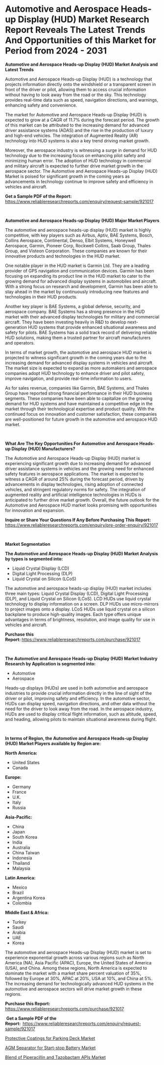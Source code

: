 <p><h1>Automotive and Aerospace Heads-up Display (HUD) Market Research Report Reveals The Latest Trends And Opportunities of this Market for Period from 2024 - 2031</h1></p><p><strong>Automotive and Aerospace Heads-up Display (HUD) Market Analysis and Latest Trends</strong></p>
<p><p>Automotive and Aerospace Heads-up Display (HUD) is a technology that projects information directly onto the windshield or a transparent screen in front of the driver or pilot, allowing them to access crucial information without having to look away from the road or the sky. This technology provides real-time data such as speed, navigation directions, and warnings, enhancing safety and convenience.</p><p>The market for Automotive and Aerospace Heads-up Display (HUD) is expected to grow at a CAGR of 11.7% during the forecast period. The growth of this market can be attributed to the increasing demand for advanced driver assistance systems (ADAS) and the rise in the production of luxury and high-end vehicles. The integration of Augmented Reality (AR) technology into HUD systems is also a key trend driving market growth.</p><p>Moreover, the aerospace industry is witnessing a surge in demand for HUD technology due to the increasing focus on enhancing pilot safety and minimizing human error. The adoption of HUD technology in commercial and military aircraft is expected to further drive market growth in the aerospace sector. The Automotive and Aerospace Heads-up Display (HUD) Market is poised for significant growth in the coming years as advancements in technology continue to improve safety and efficiency in vehicles and aircraft.</p></p>
<p><strong>Get a Sample PDF of the Report:&nbsp;</strong> <a href="https://www.reliableresearchreports.com/enquiry/request-sample/921017">https://www.reliableresearchreports.com/enquiry/request-sample/921017</a></p>
<p>&nbsp;</p>
<p><strong>Automotive and Aerospace Heads-up Display (HUD) Major Market Players</strong></p>
<p><p>The automotive and aerospace heads-up display (HUD) market is highly competitive, with key players such as Airbus, Aptiv, BAE Systems, Bosch, Collins Aerospace, Continental, Denso, Elbit Systems, Honeywell Aerospace, Garmin, Pioneer Corp, Rockwell Collins, Saab Group, Thales Group, and Visteon Corporation. These companies are known for their innovative products and technologies in the HUD market.</p><p>One notable player in the HUD market is Garmin Ltd. They are a leading provider of GPS navigation and communication devices. Garmin has been focusing on expanding its product line in the HUD market to cater to the growing demand for advanced display systems in automobiles and aircraft. With a strong focus on research and development, Garmin has been able to stay ahead in the market by continuously introducing new features and technologies in their HUD products.</p><p>Another key player is BAE Systems, a global defense, security, and aerospace company. BAE Systems has a strong presence in the HUD market with their advanced display technologies for military and commercial aircraft. They have been investing heavily in R&D to develop next-generation HUD systems that provide enhanced situational awareness and safety for pilots. BAE Systems has a solid track record of delivering reliable HUD solutions, making them a trusted partner for aircraft manufacturers and operators.</p><p>In terms of market growth, the automotive and aerospace HUD market is projected to witness significant growth in the coming years due to the increasing demand for advanced display systems in vehicles and aircraft. The market size is expected to expand as more automakers and aerospace companies adopt HUD technology to enhance driver and pilot safety, improve navigation, and provide real-time information to users.</p><p>As for sales revenue, companies like Garmin, BAE Systems, and Thales Group have reported strong financial performance in their HUD business segments. These companies have been able to capitalize on the growing demand for HUD systems and have maintained a competitive edge in the market through their technological expertise and product quality. With the continued focus on innovation and customer satisfaction, these companies are well-positioned for future growth in the automotive and aerospace HUD market.</p></p>
<p>&nbsp;</p>
<p><strong>What Are The Key Opportunities For Automotive and Aerospace Heads-up Display (HUD) Manufacturers?</strong></p>
<p><p>The Automotive and Aerospace Heads-up Display (HUD) market is experiencing significant growth due to increasing demand for advanced driver assistance systems in vehicles and the growing need for enhanced safety features in aerospace applications. The market is expected to witness a CAGR of around 25% during the forecast period, driven by advancements in display technologies, rising adoption of connected vehicles, and stringent regulatory norms for safety. The integration of augmented reality and artificial intelligence technologies in HUDs is anticipated to further drive market growth. Overall, the future outlook for the Automotive and Aerospace HUD market looks promising with opportunities for innovation and expansion.</p></p>
<p><strong>Inquire or Share Your Questions If Any Before Purchasing This Report:</strong> <a href="https://www.reliableresearchreports.com/enquiry/pre-order-enquiry/921017">https://www.reliableresearchreports.com/enquiry/pre-order-enquiry/921017</a></p>
<p>&nbsp;</p>
<p><strong>Market Segmentation</strong></p>
<p><strong>The Automotive and Aerospace Heads-up Display (HUD) Market Analysis by types is segmented into:</strong></p>
<p><ul><li>Liquid Crystal Display (LCD)</li><li>Digital Light Processing (DLP)</li><li>Liquid Crystal on Silicon (LCoS)</li></ul></p>
<p><p>The automotive and aerospace heads-up display (HUD) market includes three main types: Liquid Crystal Display (LCD), Digital Light Processing (DLP), and Liquid Crystal on Silicon (LCoS). LCD HUDs use liquid crystal technology to display information on a screen. DLP HUDs use micro-mirrors to project images onto a display. LCoS HUDs use liquid crystal on a silicon backplane to produce high-quality images. Each type offers unique advantages in terms of brightness, resolution, and image quality for use in vehicles and aircraft.</p></p>
<p><strong>Purchase this Report:&nbsp;</strong><a href="https://www.reliableresearchreports.com/purchase/921017">https://www.reliableresearchreports.com/purchase/921017</a></p>
<p>&nbsp;</p>
<p><strong>The Automotive and Aerospace Heads-up Display (HUD) Market Industry Research by Application is segmented into:</strong></p>
<p><ul><li>Automotive</li><li>Aerospace</li></ul></p>
<p><p>Heads-up displays (HUDs) are used in both automotive and aerospace industries to provide crucial information directly in the line of sight of the driver or pilot, improving safety and efficiency. In the automotive sector, HUDs can display speed, navigation directions, and other data without the need for the driver to look away from the road. In the aerospace industry, HUDs are used to display critical flight information, such as altitude, speed, and heading, allowing pilots to maintain situational awareness during flight.</p></p>
<p>&nbsp;</p>
<p><strong>In terms of Region, the Automotive and Aerospace Heads-up Display (HUD) Market Players available by Region are:</strong></p>
<p>
    <p> <strong> North America: </strong>
        <ul>
            <li>United States</li>
            <li>Canada</li>
        </ul>
        </p> 
    <p> <strong> Europe: </strong>
        <ul>
            <li>Germany</li>
            <li>France</li>
            <li>U.K.</li>
            <li>Italy</li>
            <li>Russia</li>
        </ul>
        </p> 
    <p> <strong> Asia-Pacific: </strong>
        <ul>
            <li>China</li>
            <li>Japan</li>
            <li>South Korea</li>
            <li>India</li>
            <li>Australia</li>
            <li>China Taiwan</li>
            <li>Indonesia</li>
            <li>Thailand</li>
            <li>Malaysia</li>
        </ul>
        </p> 
    <p> <strong> Latin America: </strong>
        <ul>
            <li>Mexico</li>
            <li>Brazil</li>
            <li>Argentina Korea</li>
            <li>Colombia</li>
        </ul>
        </p> 
    <p> <strong> Middle East & Africa: </strong>
        <ul>
            <li>Turkey</li>
            <li>Saudi</li>
            <li>Arabia</li>
            <li>UAE</li>
            <li>Korea</li>
        </ul>
    </p>
    </p>
<p><p>The automotive and aerospace Heads-up Display (HUD) market is set to experience exponential growth across various regions such as North America (NA), Asia Pacific (APAC), Europe, the United States of America (USA), and China. Among these regions, North America is expected to dominate the market with a market share percent valuation of 35%, followed by Europe at 30%, APAC at 20%, USA at 10%, and China at 5%. The increasing demand for technologically advanced HUD systems in the automotive and aerospace sectors will drive market growth in these regions.</p></p>
<p><strong>Purchase this Report: </strong><a href="https://www.reliableresearchreports.com/purchase/921017">https://www.reliableresearchreports.com/purchase/921017</a></p>
<p>&nbsp;<strong>Get a Sample PDF of the Report:&nbsp;&nbsp;</strong><a href="https://www.reliableresearchreports.com/enquiry/request-sample/921017">https://www.reliableresearchreports.com/enquiry/request-sample/921017</a></p>
<p><strong></strong></p>
<p><p><a href="https://view.publitas.com/reportprime-1/protective-coatings-for-parking-deck-market-a-comprehensive-report-of-its-market-share-growth-trends-2023-2030/">Protective Coatings for Parking Deck Market</a></p><p><a href="https://view.publitas.com/reportprime-1/decoding-the-agm-separator-for-start-stop-battery-market-a-deep-dive-into-the-latest-market-trends-market-segmentation-and-competitive-analysis/">AGM Separator for Start-stop Battery Market</a></p><p><a href="https://view.publitas.com/reportprime-1/blend-of-piperacillin-and-tazobactam-apis-market-size-global-industry-overview-market-segmentation-and-forecast-2023-to-2030/">Blend of Piperacillin and Tazobactam APIs Market</a></p></p>